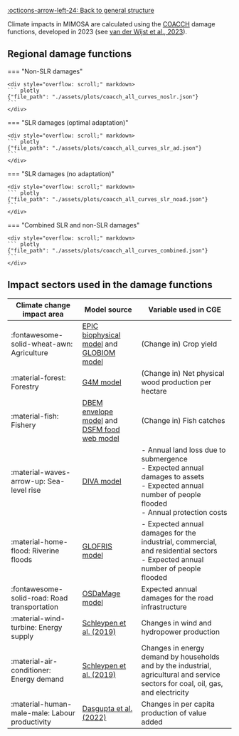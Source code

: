 [:octicons-arrow-left-24: Back to general structure](general.md)

Climate impacts in MIMOSA are calculated using the [COACCH](https://www.coacch.eu/) damage functions, developed in 2023
(see [van der Wijst et al., 2023](https://doi.org/10.1038/s41558-023-01636-1)).

## Regional damage functions


=== "Non-SLR damages"

    <div style="overflow: scroll;" markdown>
    ``` plotly
    {"file_path": "./assets/plots/coacch_all_curves_noslr.json"}
    ```
    </div>

=== "SLR damages (optimal adaptation)"

    <div style="overflow: scroll;" markdown>
    ``` plotly
    {"file_path": "./assets/plots/coacch_all_curves_slr_ad.json"}
    ```
    </div>

=== "SLR damages (no adaptation)"

    <div style="overflow: scroll;" markdown>
    ``` plotly
    {"file_path": "./assets/plots/coacch_all_curves_slr_noad.json"}
    ```
    </div>

=== "Combined SLR and non-SLR damages"

    <div style="overflow: scroll;" markdown>
    ``` plotly
    {"file_path": "./assets/plots/coacch_all_curves_combined.json"}
    ```
    </div>

## Impact sectors used in the damage functions

| Climate change impact area | Model source | Variable used in CGE |
| -- | -- | -- |
| :fontawesome-solid-wheat-awn: Agriculture | [EPIC biophysical model](https://doi.org/10.1016%2Fj.agsy.2013.05.008)  and [GLOBIOM model](https://doi.org/10.1016%2Fj.enpol.2010.03.030) | (Change in) Crop yield |
| :material-forest: Forestry | [G4M model](https://doi.org/10.1073%2Fpnas.0710616105)  | (Change in) Net physical wood production per hectare |
| :material-fish: Fishery | [DBEM envelope model](https://doi.org/10.1016%2Fj.ecolmodel.2015.12.018)  and [DSFM food web model](https://doi.org/10.1098%2Frstb.2012.0231) | (Change in) Fish catches |
| :material-waves-arrow-up: Sea-level rise | [DIVA model](https://doi.org/10.1073%2Fpnas.1222469111) | - Annual land loss due to submergence<br>- Expected annual damages to assets<br>- Expected annual number of people flooded<br>- Annual protection costs |
| :material-home-flood: Riverine floods | [GLOFRIS model](https://doi.org/10.1088%2F1748-9326%2F8%2F4%2F044019) | - Expected annual damages for the industrial, commercial, and residential sectors<br>- Expected annual number of people flooded | 
| :fontawesome-solid-road: Road transportation | [OSDaMage model](https://doi.org/10.5194%2Fnhess-21-1011-2021) | Expected annual damages for the road infrastructure |
| :material-wind-turbine: Energy supply | [Schleypen et al. (2019)](https://www.coacch.eu/wp-content/uploads/2020/05/D2.4_after-revision-to-upload.pdf) | Changes in wind and hydropower production |
| :material-air-conditioner: Energy demand | [Schleypen et al. (2019)](https://www.coacch.eu/wp-content/uploads/2020/05/D2.4_after-revision-to-upload.pdf) | Changes in energy demand by households and by the industrial, agricultural and service sectors for coal, oil, gas, and electricity |
| :material-human-male-male: Labour productivity | [Dasgupta et al. (2022)](https://doi.org/10.1016%2FS2542-5196%2821%2900170-4) | Changes in per capita production of value added |